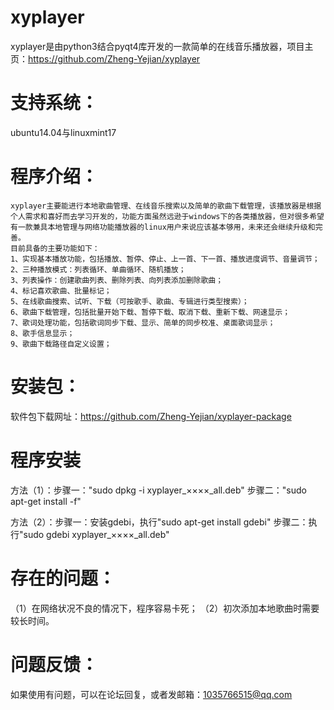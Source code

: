 xyplayer
================
xyplayer是由python3结合pyqt4库开发的一款简单的在线音乐播放器，项目主页：https://github.com/Zheng-Yejian/xyplayer


支持系统：
================
ubuntu14.04与linuxmint17


程序介绍：
================
    xyplayer主要能进行本地歌曲管理、在线音乐搜索以及简单的歌曲下载管理，该播放器是根据个人需求和喜好而去学习开发的，功能方面虽然远逊于windows下的各类播放器，但对很多希望有一款兼具本地管理与网络功能播放器的linux用户来说应该基本够用，未来还会继续升级和完善。
    目前具备的主要功能如下：
    1、实现基本播放功能，包括播放、暂停、停止、上一首、下一首、播放进度调节、音量调节；
    2、三种播放模式：列表循环、单曲循环、随机播放；
    3、列表操作：创建歌曲列表、删除列表、向列表添加删除歌曲；
    4、标记喜欢歌曲、批量标记；
    5、在线歌曲搜索、试听、下载（可按歌手、歌曲、专辑进行类型搜索）；
    6、歌曲下载管理，包括批量开始下载、暂停下载、取消下载、重新下载、网速显示；
    7、歌词处理功能，包括歌词同步下载、显示、简单的同步校准、桌面歌词显示；
    8、歌手信息显示；
    9、歌曲下载路径自定义设置；


安装包：
=================
软件包下载网址：https://github.com/Zheng-Yejian/xyplayer-package


程序安装
=================
方法（1）：步骤一："sudo dpkg -i xyplayer_××××_all.deb"
                        步骤二："sudo apt-get install -f"

方法（2）：步骤一：安装gdebi，执行"sudo apt-get install gdebi"
                        步骤二：执行"sudo gdebi xyplayer_××××_all.deb"


存在的问题：
=================
（1）在网络状况不良的情况下，程序容易卡死；
（2）初次添加本地歌曲时需要较长时间。


问题反馈：
=================
如果使用有问题，可以在论坛回复，或者发邮箱：1035766515@qq.com
